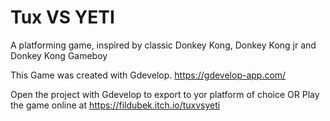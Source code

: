 # Tux VS YETI
A platforming game, inspired by classic Donkey Kong, Donkey Kong jr and Donkey Kong Gameboy

This Game was created with Gdevelop. https://gdevelop-app.com/

Open the project with Gdevelop to export to yor platform of choice OR
Play the game online at https://fildubek.itch.io/tuxvsyeti

